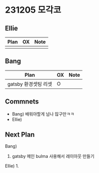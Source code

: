 # 231205 모각코

## Ellie

| Plan 	| OX 	| Note 	|
|------	|----	|------	|
|  |  	|


## Bang

| Plan 	| OX 	| Note 	|
|------	|----	|------	|
| gatsby 환경셋팅 리셋  | O   |      |



## Commnets
- Bang) 배워야할게 넘나 많구만ㅋㅋ
- Ellie) 

 
## Next Plan
  Bang) 
 1. gatsby 메인 bulma 사용해서 레이아웃 만들기

 
  Ellie)
 1. 
